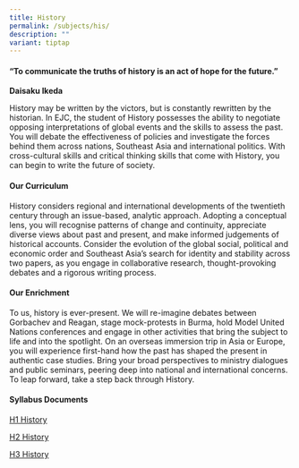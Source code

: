 ```yaml
---
title: History
permalink: /subjects/his/
description: ""
variant: tiptap
---
```

<h4>“To communicate the truths of history is an act of hope for the future.”</h4>
<p><strong>Daisaku Ikeda</strong>
</p>
<p>History may be written by the victors, but is constantly rewritten by
the historian. In EJC, the student of History possesses the ability to
negotiate opposing interpretations of global events and the skills to assess
the past. You will debate the effectiveness of policies and investigate
the forces behind them across nations, Southeast Asia and international
politics. With cross-cultural skills and critical thinking skills that
come with History, you can begin to write the future of society.</p>
<h4><strong>Our Curriculum</strong></h4>
<p>History considers regional and international developments of the twentieth
century through an issue-based, analytic approach. Adopting a conceptual
lens, you will recognise patterns of change and continuity, appreciate
diverse views about past and present, and make informed judgements of historical
accounts. Consider the evolution of the global social, political and economic
order and Southeast Asia’s search for identity and stability across two
papers, as you engage in collaborative research, thought-provoking debates
and a rigorous writing process.</p>
<h4><strong>Our Enrichment</strong></h4>
<p>To us, history is ever-present. We will re-imagine debates between Gorbachev
and Reagan, stage mock-protests in Burma, hold Model United Nations conferences
and engage in other activities that bring the subject to life and into
the spotlight. On an overseas immersion trip in Asia or Europe, you will
experience first-hand how the past has shaped the present in authentic
case studies. Bring your broad perspectives to ministry dialogues and public
seminars, peering deep into national and international concerns. To leap
forward, take a step back through History.</p>
<h4><strong>Syllabus Documents</strong></h4>
<p><a href="https://www.seab.gov.sg/docs/default-source/national-examinations/syllabus/alevel/2025-a-level-syllabus/8838_y25_sy.pdf" rel="noopener noreferrer nofollow" target="_blank">H1 History</a>
</p>
<p><a href="https://www.seab.gov.sg/docs/default-source/national-examinations/syllabus/alevel/2024syllabus/9174_y24_sy.pdf" rel="noopener noreferrer nofollow" target="_blank">H2 History</a>
</p>
<p><a href="https://www.seab.gov.sg/docs/default-source/national-examinations/syllabus/alevel/2025-a-level-syllabus/9174_y25_sy.pdf" rel="noopener noreferrer nofollow" target="_blank">H3 History</a>
</p>
